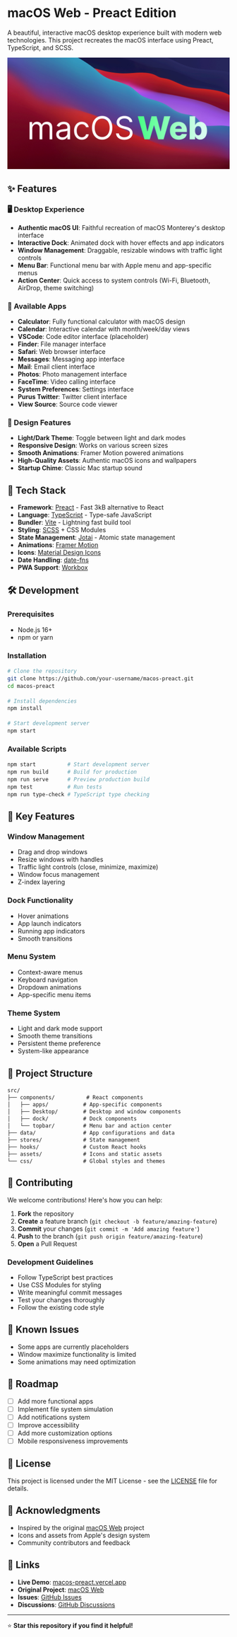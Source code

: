 # macOS Web - Preact Edition

A beautiful, interactive macOS desktop experience built with modern web technologies. This project recreates the macOS interface using Preact, TypeScript, and SCSS.

![macOS Web Preview](public/assets/cover-image.png)

## ✨ Features

### 🖥️ Desktop Experience
- **Authentic macOS UI**: Faithful recreation of macOS Monterey's desktop interface
- **Interactive Dock**: Animated dock with hover effects and app indicators
- **Window Management**: Draggable, resizable windows with traffic light controls
- **Menu Bar**: Functional menu bar with Apple menu and app-specific menus
- **Action Center**: Quick access to system controls (Wi-Fi, Bluetooth, AirDrop, theme switching)

### 📱 Available Apps
- **Calculator**: Fully functional calculator with macOS design
- **Calendar**: Interactive calendar with month/week/day views
- **VSCode**: Code editor interface (placeholder)
- **Finder**: File manager interface
- **Safari**: Web browser interface
- **Messages**: Messaging app interface
- **Mail**: Email client interface
- **Photos**: Photo management interface
- **FaceTime**: Video calling interface
- **System Preferences**: Settings interface
- **Purus Twitter**: Twitter client interface
- **View Source**: Source code viewer

### 🎨 Design Features
- **Light/Dark Theme**: Toggle between light and dark modes
- **Responsive Design**: Works on various screen sizes
- **Smooth Animations**: Framer Motion powered animations
- **High-Quality Assets**: Authentic macOS icons and wallpapers
- **Startup Chime**: Classic Mac startup sound

## 🚀 Tech Stack

- **Framework**: [Preact](https://preactjs.com/) - Fast 3kB alternative to React
- **Language**: [TypeScript](https://www.typescriptlang.org/) - Type-safe JavaScript
- **Bundler**: [Vite](https://vitejs.dev/) - Lightning fast build tool
- **Styling**: [SCSS](https://sass-lang.com/) + CSS Modules
- **State Management**: [Jotai](https://jotai.org/) - Atomic state management
- **Animations**: [Framer Motion](https://www.framer.com/motion/)
- **Icons**: [Material Design Icons](https://materialdesignicons.com/)
- **Date Handling**: [date-fns](https://date-fns.org/)
- **PWA Support**: [Workbox](https://developers.google.com/web/tools/workbox)

## 🛠️ Development

### Prerequisites
- Node.js 16+ 
- npm or yarn

### Installation

```bash
# Clone the repository
git clone https://github.com/your-username/macos-preact.git
cd macos-preact

# Install dependencies
npm install

# Start development server
npm start
```

### Available Scripts

```bash
npm start          # Start development server
npm run build      # Build for production
npm run serve      # Preview production build
npm test           # Run tests
npm run type-check # TypeScript type checking
```

## 🎯 Key Features

### Window Management
- Drag and drop windows
- Resize windows with handles
- Traffic light controls (close, minimize, maximize)
- Window focus management
- Z-index layering

### Dock Functionality
- Hover animations
- App launch indicators
- Running app indicators
- Smooth transitions

### Menu System
- Context-aware menus
- Keyboard navigation
- Dropdown animations
- App-specific menu items

### Theme System
- Light and dark mode support
- Smooth theme transitions
- Persistent theme preference
- System-like appearance

## 📁 Project Structure

```
src/
├── components/          # React components
│   ├── apps/           # App-specific components
│   ├── Desktop/        # Desktop and window components
│   ├── dock/           # Dock components
│   └── topbar/         # Menu bar and action center
├── data/               # App configurations and data
├── stores/             # State management
├── hooks/              # Custom React hooks
├── assets/             # Icons and static assets
└── css/                # Global styles and themes
```

## 🤝 Contributing

We welcome contributions! Here's how you can help:

1. **Fork** the repository
2. **Create** a feature branch (`git checkout -b feature/amazing-feature`)
3. **Commit** your changes (`git commit -m 'Add amazing feature'`)
4. **Push** to the branch (`git push origin feature/amazing-feature`)
5. **Open** a Pull Request

### Development Guidelines
- Follow TypeScript best practices
- Use CSS Modules for styling
- Write meaningful commit messages
- Test your changes thoroughly
- Follow the existing code style

## 🐛 Known Issues

- Some apps are currently placeholders
- Window maximize functionality is limited
- Some animations may need optimization

## 📝 Roadmap

- [ ] Add more functional apps
- [ ] Implement file system simulation
- [ ] Add notifications system
- [ ] Improve accessibility
- [ ] Add more customization options
- [ ] Mobile responsiveness improvements

## 📄 License

This project is licensed under the MIT License - see the [LICENSE](LICENSE) file for details.

## 🙏 Acknowledgments

- Inspired by the original [macOS Web](https://github.com/puruvj/macos-web) project
- Icons and assets from Apple's design system
- Community contributors and feedback

## 🔗 Links

- **Live Demo**: [macos-preact.vercel.app](https://macos-preact.vercel.app)
- **Original Project**: [macOS Web](https://github.com/puruvj/macos-web)
- **Issues**: [GitHub Issues](https://github.com/your-username/macos-preact/issues)
- **Discussions**: [GitHub Discussions](https://github.com/your-username/macos-preact/discussions)

---

⭐ **Star this repository if you find it helpful!**
